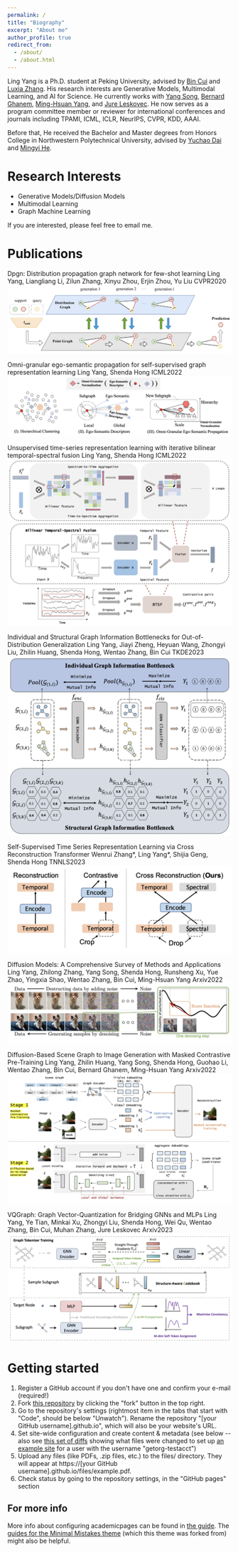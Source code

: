 ```yaml
---
permalink: /
title: "Biography"
excerpt: "About me"
author_profile: true
redirect_from: 
  - /about/
  - /about.html
---
```


Ling Yang is a Ph.D. student at Peking University, advised by [Bin Cui](https://cuibinpku.github.io/) and [Luxia Zhang](https://scholar.google.com/citations?user=qvRlo5wAAAAJ&hl=en). His research interests are Generative Models, Multimodal Learning, and AI for Science. He currently works with [Yang Song](https://yang-song.net/), [Bernard Ghanem](https://scholar.google.com/citations?user=rVsGTeEAAAAJ&hl=zh-CN),  [Ming-Hsuan Yang](https://scholar.google.com/citations?user=p9-ohHsAAAAJ&hl=zh-CN), and [Jure Leskovec](https://scholar.google.com/citations?user=Q_kKkIUAAAAJ&hl=zh-CN).  He now serves as a program committee member or reviewer for international conferences and journals including TPAMI, ICML, ICLR, NeurIPS, CVPR, KDD, AAAI.

Before that, He received the Bachelor and Master degrees from Honors College in Northwestern Polytechnical University, advised by [Yuchao Dai](https://scholar.google.com/citations?user=fddAbqsAAAAJ&hl=zh-CN) and [Mingyi He](https://scholar.google.com/citations?user=gLnLpAsAAAAJ&hl=en).  

# Research Interests
* Generative Models/Diffusion Models
* Multimodal Learning
* Graph Machine Learning

If you are interested, please feel free to email me.

# Publications

Dpgn: Distribution propagation graph network for few-shot learning 
Ling Yang, Liangliang Li, Zilun Zhang, Xinyu Zhou, Erjin Zhou, Yu Liu 
CVPR2020
![Editing a markdown file for a talk](/images/dpgn.png)

Omni-granular ego-semantic propagation for self-supervised graph representation learning 
Ling Yang, Shenda Hong
ICML2022
![Editing a markdown file for a talk](/images/oepg.png)

Unsupervised time-series representation learning with iterative bilinear temporal-spectral fusion
Ling Yang, Shenda Hong
ICML2022
![Editing a markdown file for a talk](/images/btsf.png)

Individual and Structural Graph Information Bottlenecks for Out-of-Distribution Generalization
Ling Yang, Jiayi Zheng, Heyuan Wang, Zhongyi Liu, Zhilin Huang, Shenda Hong, Wentao Zhang, Bin Cui
TKDE2023
![Editing a markdown file for a talk](/images/isgib.png)

Self-Supervised Time Series Representation Learning via Cross Reconstruction Transformer
Wenrui Zhang*, Ling Yang*, Shijia Geng, Shenda Hong
TNNLS2023
![Editing a markdown file for a talk](/images/transformer.png)


Diffusion Models: A Comprehensive Survey of Methods and Applications
Ling Yang, Zhilong Zhang, Yang Song, Shenda Hong, Runsheng Xu, Yue Zhao, Yingxia Shao, Wentao Zhang, Bin Cui, Ming-Hsuan Yang
Arxiv2022
![Editing a markdown file for a talk](/images/survey.png)

Diffusion-Based Scene Graph to Image Generation with Masked Contrastive Pre-Training
Ling Yang, Zhilin Huang, Yang Song, Shenda Hong, Guohao Li, Wentao Zhang, Bin Cui, Bernard Ghanem, Ming-Hsuan Yang
Arxiv2022
![Editing a markdown file for a talk](/images/sgdiff.png)

VQGraph: Graph Vector-Quantization for Bridging GNNs and MLPs
Ling Yang, Ye Tian, Minkai Xu, Zhongyi Liu, Shenda Hong, Wei Qu, Wentao Zhang, Bin Cui, Muhan Zhang, Jure Leskovec
Arxiv2023
![Editing a markdown file for a talk](/images/vqgraph.png)


 

 


 


 

 


Getting started
======
1. Register a GitHub account if you don't have one and confirm your e-mail (required!)
1. Fork [this repository](https://github.com/academicpages/academicpages.github.io) by clicking the "fork" button in the top right. 
1. Go to the repository's settings (rightmost item in the tabs that start with "Code", should be below "Unwatch"). Rename the repository "[your GitHub username].github.io", which will also be your website's URL.
1. Set site-wide configuration and create content & metadata (see below -- also see [this set of diffs](http://archive.is/3TPas) showing what files were changed to set up [an example site](https://getorg-testacct.github.io) for a user with the username "getorg-testacct")
1. Upload any files (like PDFs, .zip files, etc.) to the files/ directory. They will appear at https://[your GitHub username].github.io/files/example.pdf.  
1. Check status by going to the repository settings, in the "GitHub pages" section



For more info
------
More info about configuring academicpages can be found in [the guide](https://academicpages.github.io/markdown/). The [guides for the Minimal Mistakes theme](https://mmistakes.github.io/minimal-mistakes/docs/configuration/) (which this theme was forked from) might also be helpful.
